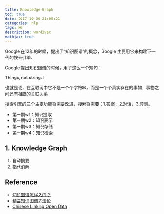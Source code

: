 ```yaml
---
title: Knowledge Graph
toc: true
date: 2017-10-30 21:08:21
categories: nlp
tags: KG
description: word2vec 
mathjax: true
---
```


Google 在12年的时候，提出了“知识图谱”的概念，Google 主要用它来构建下一代的搜索引擎.

<!-- more -->

Google 提出知识图谱的时候，用了这么一个短句：

Things, not strings!

也就是说，在互联网中它不是一个个字符串，而是一个个真实存在的事物，事物之间还有相应的关联关系

搜索引擎的三个主要功能将需要改进，搜索将需要：1.答案，2.对话，3.预测。

- 第一期w1：知识提取
- 第一期w2：知识表示
- 第一期w3：知识存储
- 第一期w4：知识检索

## 1. Knowledge Graph

1. 自动摘要
2. 指代消解   


## Reference

- [知识图谱怎样入门？][1]
- [精益知识图谱方法论][2]
- [Chinese Linking Open Data][3]


[1]: https://www.zhihu.com/question/52368821
[2]: http://blog.memect.cn/wp-content/uploads/2016/09/2016-09-19_ccks.pdf
[3]: http://zhishi.me/